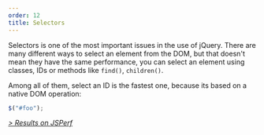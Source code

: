 ```yaml
---
order: 12
title: Selectors
---
```


Selectors is one of the most important issues in the use of jQuery. There are many different ways to select an element from the DOM, but that doesn't mean they have the same performance, you can select an element using classes, IDs or methods like `find()`, `children()`.

Among all of them, select an ID is the fastest one, because its based on a native DOM operation:

```js
$("#foo");
```

*[> Results on JSPerf](http://jsperf.com/browser-diet-jquery-selectors)*
